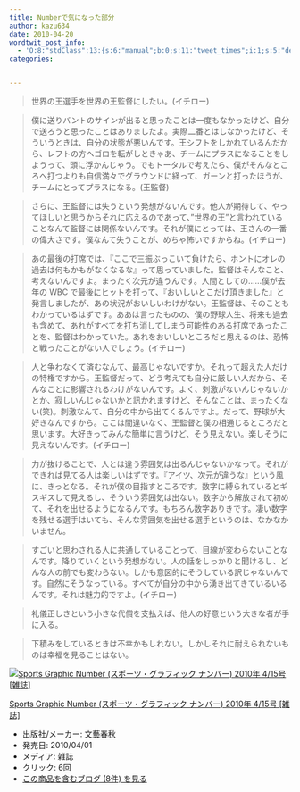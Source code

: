 ```yaml
---
title: Numberで気になった部分
author: kazu634
date: 2010-04-20
wordtwit_post_info:
  - 'O:8:"stdClass":13:{s:6:"manual";b:0;s:11:"tweet_times";i:1;s:5:"delay";i:0;s:7:"enabled";i:1;s:10:"separation";s:2:"60";s:7:"version";s:3:"3.7";s:14:"tweet_template";b:0;s:6:"status";i:2;s:6:"result";a:0:{}s:13:"tweet_counter";i:2;s:13:"tweet_log_ids";a:1:{i:0;i:5231;}s:9:"hash_tags";a:0:{}s:8:"accounts";a:1:{i:0;s:7:"kazu634";}}'
categories:


---
```

<div class="section">
<blockquote>
<p>
      世界の王選手を世界の王監督にしたい。(イチロー)
</p>
</blockquote>
  
<blockquote>
<p>
      僕に送りバントのサインが出ると思ったことは一度もなかったけど、自分で送ろうと思ったことはありましたよ。実際二番とはしなかったけど、そういうときは、自分の状態が悪いんです。王シフトをしかれているんだから、レフトの方へゴロを転がしときゃあ、チームにプラスになることをしようって、頭に浮かんじゃう。でもトータルで考えたら、僕がそんなところへ打つよりも自信満々でグラウンドに経って、ガーンと打ったほうが、チームにとってプラスになる。(王監督)
</p>
</blockquote>
  
<blockquote>
<p>
      さらに、王監督には失うという発想がないんです。他人が期待して、やってほしいと思うからそれに応えるのであって、&#8221;世界の王&#8221;と言われていることなんて監督には関係ないんです。それが僕にとっては、王さんの一番の偉大さです。僕なんて失うことが、めちゃ怖いですからね。(イチロー)
</p>
</blockquote>
  
<blockquote>
<p>
      あの最後の打席では、『ここで三振ぶっこいて負けたら、ホントにオレの過去は何もかもがなくなるな』って思っていました。監督はそんなこと、考えないんですよ。まったく次元が違うんです。人間としての……僕が去年の WBC で最後にヒットを打って、『おいしいとこだけ頂きました』と発言しましたが、あの状況がおいしいわけがない。王監督は、そのこともわかっているはずです。ああは言ったものの、僕の野球人生、将来も過去も含めて、あれがすべてを打ち消してしまう可能性のある打席であったことを、監督はわかっていた。あれをおいしいところだと思えるのは、恐怖と戦ったことがない人でしょう。(イチロー)
</p>
</blockquote>
  
<blockquote>
<p>
      人と争わなくて済むなんて、最高じゃないですか。それって超えた人だけの特権ですから。王監督だって、どう考えても自分に厳しい人だから、そんなことに影響されるわけがないんです。よく、刺激がないんじゃないかとか、寂しいんじゃないかと訊かれますけど、そんなことは、まったくない(笑)。刺激なんて、自分の中から出てくるんですよ。だって、野球が大好きなんですから。ここは間違いなく、王監督と僕の相通じるところだと思います。大好きってみんな簡単に言うけど、そう見えない。楽しそうに見えないんです。(イチロー)
</p>
</blockquote>
  
<blockquote>
<p>
      力が抜けることで、人とは違う雰囲気は出るんじゃないかなって。それができれば見てる人は楽しいはずです。『アイツ、次元が違うな』という風に、きっとなる。それが僕の目指すところです。数字に縛られているとギスギスして見えるし、そういう雰囲気は出ない。数字から解放されて初めて、それを出せるようになるんです。もちろん数字ありきです。凄い数字を残せる選手はいても、そんな雰囲気を出せる選手というのは、なかなかいません。
</p>
</blockquote>
  
<blockquote>
<p>
      すごいと思わされる人に共通していることって、目線が変わらないことなんです。降りていくという発想がない。人の話をしっかりと聞けるし、どんな人の前でも変わらない。しかも意図的にそうしている訳じゃないんです。自然にそうなっている。すべてが自分の中から湧き出てきているいるんです。それは魅力的ですよ。(イチロー)
</p>
</blockquote>
  
<blockquote>
<p>
      礼儀正しさという小さな代償を支払えば、他人の好意という大きな者が手に入る。
</p>
</blockquote>
  
<blockquote>
<p>
      下積みをしているときは不幸かもしれない。しかしそれに耐えられないものは幸福を見ることはない。
</p>
</blockquote>
  
<div class="hatena-asin-detail">
<a href="http://www.amazon.co.jp/dp/B003D7CHOY/?tag=hatena_st1-22&ascsubtag=d-7ibv" onclick="__gaTracker('send', 'event', 'outbound-article', 'http://www.amazon.co.jp/dp/B003D7CHOY/?tag=hatena_st1-22&ascsubtag=d-7ibv', '');"><img src="https://images-na.ssl-images-amazon.com/images/I/51VGZvnOmkL._SL160_.jpg" class="hatena-asin-detail-image" alt="Sports Graphic Number (スポーツ・グラフィック ナンバー) 2010年 4/15号 [雑誌]" title="Sports Graphic Number (スポーツ・グラフィック ナンバー) 2010年 4/15号 [雑誌]" /></a></p> 
    
<div class="hatena-asin-detail-info">
<p class="hatena-asin-detail-title">
<a href="http://www.amazon.co.jp/dp/B003D7CHOY/?tag=hatena_st1-22&ascsubtag=d-7ibv" onclick="__gaTracker('send', 'event', 'outbound-article', 'http://www.amazon.co.jp/dp/B003D7CHOY/?tag=hatena_st1-22&ascsubtag=d-7ibv', 'Sports Graphic Number (スポーツ・グラフィック ナンバー) 2010年 4/15号 [雑誌]');">Sports Graphic Number (スポーツ・グラフィック ナンバー) 2010年 4/15号 [雑誌]</a>
</p>
      
<ul>
<li>
<span class="hatena-asin-detail-label">出版社/メーカー:</span> <a href="http://d.hatena.ne.jp/keyword/%CA%B8%E9%BA%BD%D5%BD%A9" onclick="__gaTracker('send', 'event', 'outbound-article', 'http://d.hatena.ne.jp/keyword/%CA%B8%E9%BA%BD%D5%BD%A9', '文藝春秋');" class="keyword">文藝春秋</a>
</li>
<li>
<span class="hatena-asin-detail-label">発売日:</span> 2010/04/01
</li>
<li>
<span class="hatena-asin-detail-label">メディア:</span> 雑誌
</li>
<li>
<span class="hatena-asin-detail-label">クリック</span>: 6回
</li>
<li>
<a href="http://d.hatena.ne.jp/asin/B003D7CHOY" onclick="__gaTracker('send', 'event', 'outbound-article', 'http://d.hatena.ne.jp/asin/B003D7CHOY', 'この商品を含むブログ (8件) を見る');" target="_blank">この商品を含むブログ (8件) を見る</a>
</li>
</ul>
</div>
    
<div class="hatena-asin-detail-foot">
</div>
</div>
</div>
